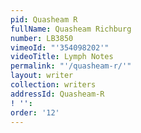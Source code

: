 ```yaml
---
pid: Quasheam R
fullName: Quasheam Richburg
number: LB3850
vimeoId: "'354098202'"
videoTitle: Lymph Notes
permalink: "'/quasheam-r/'"
layout: writer
collection: writers
addressId: Quasheam-R
! '':
order: '12'
---
```


